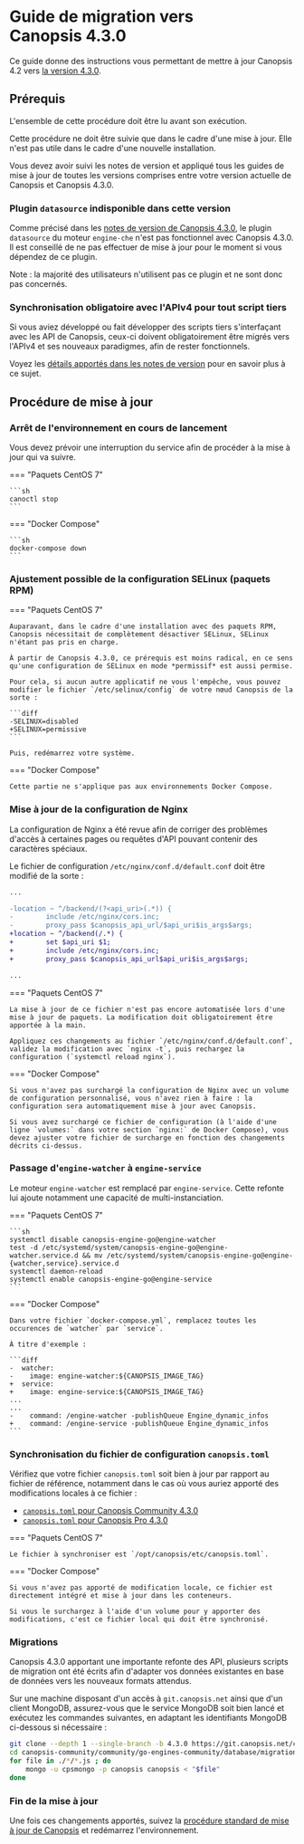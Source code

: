 # Guide de migration vers Canopsis 4.3.0

Ce guide donne des instructions vous permettant de mettre à jour Canopsis 4.2 vers [la version 4.3.0](../4.3.0.md).

## Prérequis

L'ensemble de cette procédure doit être lu avant son exécution.

Cette procédure ne doit être suivie que dans le cadre d'une mise à jour. Elle n'est pas utile dans le cadre d'une nouvelle installation.

Vous devez avoir suivi les notes de version et appliqué tous les guides de mise à jour de toutes les versions comprises entre votre version actuelle de Canopsis et Canopsis 4.3.0.

### Plugin `datasource` indisponible dans cette version

Comme précisé dans les [notes de version de Canopsis 4.3.0](../4.3.0.md), le plugin `datasource` du moteur `engine-che` n'est pas fonctionnel avec Canopsis 4.3.0. Il est conseillé de ne pas effectuer de mise à jour pour le moment si vous dépendez de ce plugin.

Note : la majorité des utilisateurs n'utilisent pas ce plugin et ne sont donc pas concernés.

### Synchronisation obligatoire avec l'APIv4 pour tout script tiers

Si vous aviez développé ou fait développer des scripts tiers s'interfaçant avec les API de Canopsis, ceux-ci doivent obligatoirement être migrés vers l'APIv4 et ses nouveaux paradigmes, afin de rester fonctionnels.

Voyez les [détails apportés dans les notes de version](../4.3.0.md#migration-apiv2-vers-apiv4) pour en savoir plus à ce sujet.

## Procédure de mise à jour

### Arrêt de l'environnement en cours de lancement

Vous devez prévoir une interruption du service afin de procéder à la mise à jour qui va suivre.

=== "Paquets CentOS 7"

    ```sh
    canoctl stop
    ```

=== "Docker Compose"

    ```sh
    docker-compose down
    ```

### Ajustement possible de la configuration SELinux (paquets RPM)

=== "Paquets CentOS 7"

    Auparavant, dans le cadre d'une installation avec des paquets RPM, Canopsis nécessitait de complètement désactiver SELinux, SELinux n'étant pas pris en charge.

    À partir de Canopsis 4.3.0, ce prérequis est moins radical, en ce sens qu'une configuration de SELinux en mode *permissif* est aussi permise.

    Pour cela, si aucun autre applicatif ne vous l'empêche, vous pouvez modifier le fichier `/etc/selinux/config` de votre nœud Canopsis de la sorte :

    ```diff
    -SELINUX=disabled
    +SELINUX=permissive
    ```

    Puis, redémarrez votre système.

=== "Docker Compose"

    Cette partie ne s'applique pas aux environnements Docker Compose.

### Mise à jour de la configuration de Nginx

La configuration de Nginx a été revue afin de corriger des problèmes d'accès à certaines pages ou requêtes d'API pouvant contenir des caractères spéciaux.

Le fichier de configuration `/etc/nginx/conf.d/default.conf` doit être modifié de la sorte :

```diff
...

-location ~ ^/backend/(?<api_uri>(.*)) {
-        include /etc/nginx/cors.inc;
-        proxy_pass $canopsis_api_url/$api_uri$is_args$args;
+location ~ ^/backend(/.*) {
+        set $api_uri $1;
+        include /etc/nginx/cors.inc;
+        proxy_pass $canopsis_api_url$api_uri$is_args$args;

...
```

=== "Paquets CentOS 7"

    La mise à jour de ce fichier n'est pas encore automatisée lors d'une mise à jour de paquets. La modification doit obligatoirement être apportée à la main.

    Appliquez ces changements au fichier `/etc/nginx/conf.d/default.conf`, validez la modification avec `nginx -t`, puis rechargez la configuration (`systemctl reload nginx`).

=== "Docker Compose"

    Si vous n'avez pas surchargé la configuration de Nginx avec un volume de configuration personnalisé, vous n'avez rien à faire : la configuration sera automatiquement mise à jour avec Canopsis.

    Si vous avez surchargé ce fichier de configuration (à l'aide d'une ligne `volumes:` dans votre section `nginx:` de Docker Compose), vous devez ajuster votre fichier de surcharge en fonction des changements décrits ci-dessus.

### Passage d'`engine-watcher` à `engine-service`

Le moteur `engine-watcher` est remplacé par `engine-service`. Cette refonte lui ajoute notamment une capacité de multi-instanciation.

=== "Paquets CentOS 7"

    ```sh
    systemctl disable canopsis-engine-go@engine-watcher
    test -d /etc/systemd/system/canopsis-engine-go@engine-watcher.service.d && mv /etc/systemd/system/canopsis-engine-go@engine-{watcher,service}.service.d
    systemctl daemon-reload
    systemctl enable canopsis-engine-go@engine-service
    ```

=== "Docker Compose"

    Dans votre fichier `docker-compose.yml`, remplacez toutes les occurences de `watcher` par `service`.

    À titre d'exemple :

    ```diff
    -  watcher:
    -    image: engine-watcher:${CANOPSIS_IMAGE_TAG}
    +  service:
    +    image: engine-service:${CANOPSIS_IMAGE_TAG}
    ...
    ...
    -    command: /engine-watcher -publishQueue Engine_dynamic_infos
    +    command: /engine-service -publishQueue Engine_dynamic_infos
    ```

### Synchronisation du fichier de configuration `canopsis.toml`

Vérifiez que votre fichier `canopsis.toml` soit bien à jour par rapport au fichier de référence, notamment dans le cas où vous auriez apporté des modifications locales à ce fichier :

* [`canopsis.toml` pour Canopsis Community 4.3.0](https://git.canopsis.net/canopsis/canopsis-community/-/blob/4.3.0/community/go-engines-community/cmd/canopsis-reconfigure/canopsis-core.toml.example)
* [`canopsis.toml` pour Canopsis Pro 4.3.0](https://git.canopsis.net/canopsis/canopsis-community/-/blob/4.3.0/community/go-engines-community/cmd/canopsis-reconfigure/canopsis-cat.toml.example)

=== "Paquets CentOS 7"

    Le fichier à synchroniser est `/opt/canopsis/etc/canopsis.toml`.

=== "Docker Compose"

    Si vous n'avez pas apporté de modification locale, ce fichier est directement intégré et mise à jour dans les conteneurs.

    Si vous le surchargez à l'aide d'un volume pour y apporter des modifications, c'est ce fichier local qui doit être synchronisé.

### Migrations

Canopsis 4.3.0 apportant une importante refonte des API, plusieurs scripts de migration ont été écrits afin d'adapter vos données existantes en base de données vers les nouveaux formats attendus.

Sur une machine disposant d'un accès à `git.canopsis.net` ainsi que d'un client MongoDB, assurez-vous que le service MongoDB soit bien lancé et exécutez les commandes suivantes, en adaptant les identifiants MongoDB ci-dessous si nécessaire :

```sh
git clone --depth 1 --single-branch -b 4.3.0 https://git.canopsis.net/canopsis/canopsis-community.git
cd canopsis-community/community/go-engines-community/database/migrations
for file in ./*/*.js ; do
    mongo -u cpsmongo -p canopsis canopsis < "$file"
done
```

### Fin de la mise à jour

Une fois ces changements apportés, suivez la [procédure standard de mise à jour de Canopsis](../../guide-administration/mise-a-jour/index.md) et redémarrez l'environnement.
